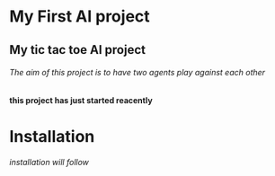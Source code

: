 # My First AI project

## My tic tac toe AI project 

###### The aim of this project is to have two agents play against each other

<b>this project has just started reacently<b>

# Installation

###### installation will follow


